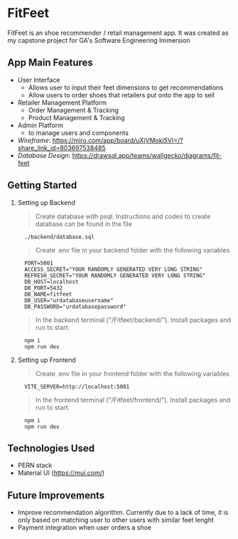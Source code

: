 # FitFeet
FitFeet is an shoe recommender / retail management app. It was created as my capstone project for GA's Software Engineering Immersion

## App Main Features
- User Interface
  - Allows user to input their feet dimensions to get recommendations
  - Allow users to order shoes that retailers put onto the app to sell
- Retailer Management Platform
  - Order Management & Tracking
  - Product Management & Tracking
- Admin Platform
   - to manage users and components
- *Wireframe*: https://miro.com/app/board/uXjVMoki5VI=/?share_link_id=803697538485
- *Database Design*: https://drawsql.app/teams/wallgecko/diagrams/fit-feet


## Getting Started 
1. Setting up Backend
    > Create database with psql. Instructions and codes to create database can be found in the file
    ```
      ./backend/database.sql
    ```
    > Create .env file in your backend folder with the following variables
    ```  
      PORT=5001
      ACCESS_SECRET="YOUR RANDOMLY GENERATED VERY LONG STRING"
      REFRESH_SECRET="YOUR RANDOMLY GENERATED VERY LONG STRING"
      DB_HOST=localhost
      DB_PORT=5432
      DB_NAME=fitfeet
      DB_USER="urdatabaseusername"
      DB_PASSWORD="urdatabasepassword"
    ```
   > In the backend terminal ("/Fitfeet/backend/"). Install packages and run to start.
    ```
      npm i
      npm run dev
    ```
    
2. Setting up Frontend
    > Create .env file in your frontend folder with the following variables

    ```
      VITE_SERVER=http://localhost:5001
    ```

    > In the frontend terminal ("/Fitfeet/frontend/"). Install packages and run to start. 

    ```
      npm i
      npm run dev
    ```

## Technologies Used
- PERN stack
- Material UI (https://mui.com/)

## Future Improvements
- Improve recommendation algorithm. Currently due to a lack of time, it is only based on matching user to other users with similar feet lenght
- Payment integration when user orders a shoe
